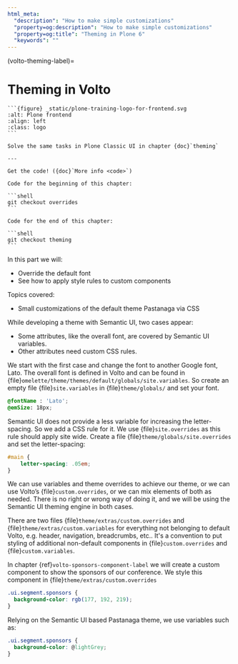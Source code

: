 ```yaml
---
html_meta:
  "description": "How to make simple customizations"
  "property=og:description": "How to make simple customizations"
  "property=og:title": "Theming in Plone 6"
  "keywords": ""
---
```


(volto-theming-label)=

# Theming in Volto

````{sidebar} Plone Frontend Chapter
```{figure} _static/plone-training-logo-for-frontend.svg
:alt: Plone frontend 
:align: left
:class: logo
```

Solve the same tasks in Plone Classic UI in chapter {doc}`theming`

---

Get the code! ({doc}`More info <code>`)

Code for the beginning of this chapter:

```shell
git checkout overrides
```

Code for the end of this chapter:

```shell
git checkout theming
```
````

In this part we will:

- Override the default font
- See how to apply style rules to custom components

Topics covered:

- Small customizations of the default theme Pastanaga via CSS


While developing a theme with Semantic UI, two cases appear:

- Some attributes, like the overall font, are covered by Semantic UI variables.
- Other attributes need custom CSS rules.

We start with the first case and change the font to another Google font, Lato.
The overall font is defined in Volto and can be found in {file}`omelette/theme/themes/default/globals/site.variables`. So create an empty file {file}`site.variables` in {file}`theme/globals/` and set your font.

```css
@fontName : 'Lato';
@emSize: 18px;
```

Semantic UI does not provide a less variable for increasing the letter-spacing.
So we add a CSS rule for it.
We use {file}`site.overrides` as this rule should apply site wide.
Create a file {file}`theme/globals/site.overrides` and set the letter-spacing:

```css
#main {
    letter-spacing: .05em;
}
```

We can use variables and theme overrides to achieve our theme, or we can use Volto’s {file}`custom.overrides`, or we can mix elements of both as needed.
There is no right or wrong way of doing it, and we will be using the Semantic UI theming engine in both cases.

There are two files {file}`theme/extras/custom.overrides` and {file}`theme/extras/custom.variables` for everything not belonging to default Volto, e.g. header, navigation, breadcrumbs, etc..
It's a convention to put styling of additional non-default components in {file}`custom.overrides` and {file}`custom.variables`.

In chapter {ref}`volto-sponsors-component-label` we will create a custom component to show the sponsors of our conference.
We style this component in {file}`theme/extras/custom.overrides`

```css
.ui.segment.sponsors {
  background-color: rgb(177, 192, 219);
}
```

Relying on the Semantic UI based Pastanaga theme, we use variables such as:

```css
.ui.segment.sponsors {
  background-color: @lightGrey;
}
```
